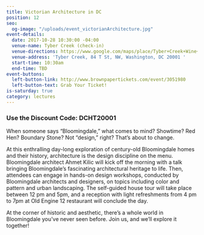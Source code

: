 ```yaml
---
title: Victorian Architecture in DC
position: 12
seo:
  og-image: "/uploads/event_victorianArchitecture.jpg"
event-details:
  date: 2017-10-28 10:30:00 -04:00
  venue-name: Tyber Creek (check-in)
  venue-directions: https://www.google.com/maps/place/Tyber+Creek+Wine+Bar+%26+Kitchen/@38.9154342,-77.014102,17z/data=!3m1!4b1!4m5!3m4!1s0x89b7b7f841f52a2d:0xa35b1ab39410f4eb!8m2!3d38.91543!4d-77.0119133
  venue-address: 'Tyber Creek, 84 T St, NW, Washington, DC 20001 '
  start-time: 10:30am
  end-time: TBD
event-buttons:
  left-button-link: http://www.brownpapertickets.com/event/3051980
  left-button-text: Grab Your Ticket!
is-saturday: true
category: lectures
---
```


### Use the Discount Code: DCHT20001

When someone says “Bloomingdale,” what comes to mind? Showtime? Red Hen? Boundary Stone? Not “design,” right? That’s about to change.

At this enthralling day-long exploration of century-old Bloomingdale homes and their history, architecture is the design discipline on the menu. Bloomingdale architect Ahmet Kilic will kick off the morning with a talk bringing Bloomingdale’s fascinating architectural heritage to life. Then, attendees can engage in hands-on design workshops, conducted by Bloomingdale architects and designers, on topics including color and pattern and urban landscaping. The self-guided house tour will take place between 12 pm and 5pm, and a reception with light refreshments from 4 pm to 7pm at Old Engine 12 restaurant will conclude the day.

At the corner of historic and aesthetic, there’s a whole world in Bloomingdale you’ve never seen before. Join us, and we’ll explore it together!